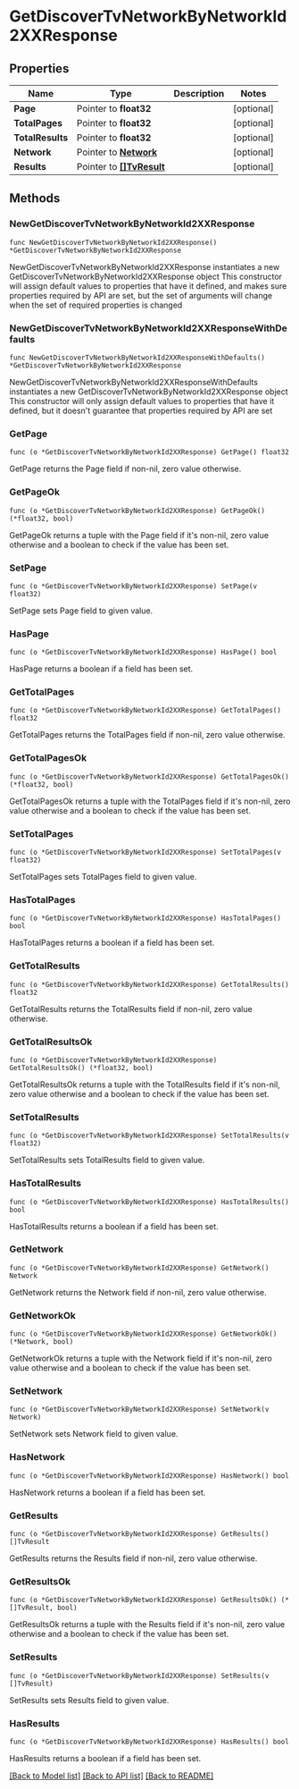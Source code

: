 # GetDiscoverTvNetworkByNetworkId2XXResponse

## Properties

Name | Type | Description | Notes
------------ | ------------- | ------------- | -------------
**Page** | Pointer to **float32** |  | [optional] 
**TotalPages** | Pointer to **float32** |  | [optional] 
**TotalResults** | Pointer to **float32** |  | [optional] 
**Network** | Pointer to [**Network**](Network.md) |  | [optional] 
**Results** | Pointer to [**[]TvResult**](TvResult.md) |  | [optional] 

## Methods

### NewGetDiscoverTvNetworkByNetworkId2XXResponse

`func NewGetDiscoverTvNetworkByNetworkId2XXResponse() *GetDiscoverTvNetworkByNetworkId2XXResponse`

NewGetDiscoverTvNetworkByNetworkId2XXResponse instantiates a new GetDiscoverTvNetworkByNetworkId2XXResponse object
This constructor will assign default values to properties that have it defined,
and makes sure properties required by API are set, but the set of arguments
will change when the set of required properties is changed

### NewGetDiscoverTvNetworkByNetworkId2XXResponseWithDefaults

`func NewGetDiscoverTvNetworkByNetworkId2XXResponseWithDefaults() *GetDiscoverTvNetworkByNetworkId2XXResponse`

NewGetDiscoverTvNetworkByNetworkId2XXResponseWithDefaults instantiates a new GetDiscoverTvNetworkByNetworkId2XXResponse object
This constructor will only assign default values to properties that have it defined,
but it doesn't guarantee that properties required by API are set

### GetPage

`func (o *GetDiscoverTvNetworkByNetworkId2XXResponse) GetPage() float32`

GetPage returns the Page field if non-nil, zero value otherwise.

### GetPageOk

`func (o *GetDiscoverTvNetworkByNetworkId2XXResponse) GetPageOk() (*float32, bool)`

GetPageOk returns a tuple with the Page field if it's non-nil, zero value otherwise
and a boolean to check if the value has been set.

### SetPage

`func (o *GetDiscoverTvNetworkByNetworkId2XXResponse) SetPage(v float32)`

SetPage sets Page field to given value.

### HasPage

`func (o *GetDiscoverTvNetworkByNetworkId2XXResponse) HasPage() bool`

HasPage returns a boolean if a field has been set.

### GetTotalPages

`func (o *GetDiscoverTvNetworkByNetworkId2XXResponse) GetTotalPages() float32`

GetTotalPages returns the TotalPages field if non-nil, zero value otherwise.

### GetTotalPagesOk

`func (o *GetDiscoverTvNetworkByNetworkId2XXResponse) GetTotalPagesOk() (*float32, bool)`

GetTotalPagesOk returns a tuple with the TotalPages field if it's non-nil, zero value otherwise
and a boolean to check if the value has been set.

### SetTotalPages

`func (o *GetDiscoverTvNetworkByNetworkId2XXResponse) SetTotalPages(v float32)`

SetTotalPages sets TotalPages field to given value.

### HasTotalPages

`func (o *GetDiscoverTvNetworkByNetworkId2XXResponse) HasTotalPages() bool`

HasTotalPages returns a boolean if a field has been set.

### GetTotalResults

`func (o *GetDiscoverTvNetworkByNetworkId2XXResponse) GetTotalResults() float32`

GetTotalResults returns the TotalResults field if non-nil, zero value otherwise.

### GetTotalResultsOk

`func (o *GetDiscoverTvNetworkByNetworkId2XXResponse) GetTotalResultsOk() (*float32, bool)`

GetTotalResultsOk returns a tuple with the TotalResults field if it's non-nil, zero value otherwise
and a boolean to check if the value has been set.

### SetTotalResults

`func (o *GetDiscoverTvNetworkByNetworkId2XXResponse) SetTotalResults(v float32)`

SetTotalResults sets TotalResults field to given value.

### HasTotalResults

`func (o *GetDiscoverTvNetworkByNetworkId2XXResponse) HasTotalResults() bool`

HasTotalResults returns a boolean if a field has been set.

### GetNetwork

`func (o *GetDiscoverTvNetworkByNetworkId2XXResponse) GetNetwork() Network`

GetNetwork returns the Network field if non-nil, zero value otherwise.

### GetNetworkOk

`func (o *GetDiscoverTvNetworkByNetworkId2XXResponse) GetNetworkOk() (*Network, bool)`

GetNetworkOk returns a tuple with the Network field if it's non-nil, zero value otherwise
and a boolean to check if the value has been set.

### SetNetwork

`func (o *GetDiscoverTvNetworkByNetworkId2XXResponse) SetNetwork(v Network)`

SetNetwork sets Network field to given value.

### HasNetwork

`func (o *GetDiscoverTvNetworkByNetworkId2XXResponse) HasNetwork() bool`

HasNetwork returns a boolean if a field has been set.

### GetResults

`func (o *GetDiscoverTvNetworkByNetworkId2XXResponse) GetResults() []TvResult`

GetResults returns the Results field if non-nil, zero value otherwise.

### GetResultsOk

`func (o *GetDiscoverTvNetworkByNetworkId2XXResponse) GetResultsOk() (*[]TvResult, bool)`

GetResultsOk returns a tuple with the Results field if it's non-nil, zero value otherwise
and a boolean to check if the value has been set.

### SetResults

`func (o *GetDiscoverTvNetworkByNetworkId2XXResponse) SetResults(v []TvResult)`

SetResults sets Results field to given value.

### HasResults

`func (o *GetDiscoverTvNetworkByNetworkId2XXResponse) HasResults() bool`

HasResults returns a boolean if a field has been set.


[[Back to Model list]](../README.md#documentation-for-models) [[Back to API list]](../README.md#documentation-for-api-endpoints) [[Back to README]](../README.md)


